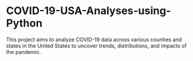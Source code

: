 # COVID-19-USA-Analyses-using-Python
This project aims to analyze COVID-19 data across various counties and states in the United States to uncover trends, distributions, and impacts of the pandemic.
